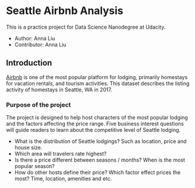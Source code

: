 # Seattle Airbnb Analysis

This is a practice project for Data Science Nanodegree at Udacity. 
* Author: Anna Liu
* Contributor: Anna Liu

## Introduction

[Airbnb](https://www.airbnb.com/) is one of the most popular platform for lodging, primarily homestays for vacation rentals, and tourism activities. This dataset describes the listing activity of homestays in Seattle, WA in 2017.

### Purpose of the project
The project is designed to help host characters of the most popular lodging and the factors affecting the price range. Five business interest questions will guide readers to learn about the competitive level of Seattle lodging. 

- What is the distribution of Seattle lodgings? Such as location, price and house size. 
- Which area will travelers rate highest? 
- Is there a price different between seasons / months? When is the most popular season? 
- How do other hosts define their price? Which factor effect prices the most? Time, location, amenities and etc.  

<!-- 

```bash
pip install foobar
```

## Usage

```python
import foobar

# returns 'words'
foobar.pluralize('word')

# returns 'geese'
foobar.pluralize('goose')

# returns 'phenomenon'
foobar.singularize('phenomena')
```

## Contributing
Pull requests are welcome. For major changes, please open an issue first to discuss what you would like to change.

Please make sure to update tests as appropriate.

## License
[MIT](https://choosealicense.com/licenses/mit/) -->
